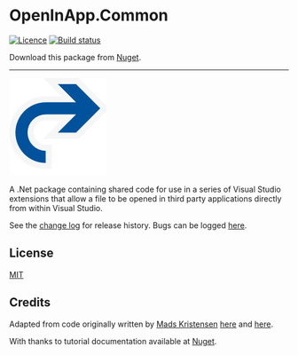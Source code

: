 # OpenInApp.Common

[![Licence](https://img.shields.io/github/license/gittools/gitlink.svg)](/LICENSE.txt)
[![Build status](https://ci.appveyor.com/api/projects/status/ix4cov77vx5j3dcm?svg=true)](https://ci.appveyor.com/project/GregTrevellick/openinapp-common)

Download this package from [Nuget](https://www.nuget.org/packages/Newtonsoft.Json/9.0.2-beta1).

---------------------------------------

![](OpenInApp_Generic_175x175.png)

A .Net package containing shared code for use in a series of Visual Studio extensions that allow a file to be opened in third party applications directly from within Visual Studio.

See the [change log](CHANGELOG.md) for release history. Bugs can be logged [here](https://github.com/GregTrevellick/OpenInApp.Common/issues).

## License

[MIT](/LICENSE.txt)

## Credits

Adapted from code originally written by [Mads Kristensen](https://github.com/madskristensen) [here](https://github.com/madskristensen/OpenInSublimeText/ "Open in Sublime Text") and [here](https://github.com/madskristensen/OpenInVsCode "Open in Visual Studio Code").

With thanks to tutorial documentation available at [Nuget](https://docs.nuget.org/ndocs/quickstart/create-and-publish-a-package).